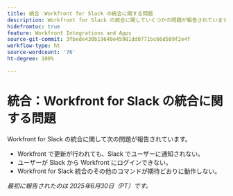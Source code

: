 ```yaml
---
title: 統合：Workfront for Slack の統合に関する問題
description: Workfront for Slack の統合に関していくつかの問題が報告されています。
hidefromtoc: true
feature: Workfront Integrations and Apps
source-git-commit: 3fbede430b19640e45981dd0771bc66d509f2e4f
workflow-type: ht
source-wordcount: '76'
ht-degree: 100%

---
```



# 統合：Workfront for Slack の統合に関する問題

Workfront for Slack の統合に関して次の問題が報告されています。

* Workfront で更新が行われても、Slack でユーザーに通知されない。
* ユーザーが Slack から Workfront にログインできない。
* Workfront for Slack 統合のその他のコマンドが期待どおりに動作しない。

_最初に報告されたのは 2025年6月30日（PT）です。_

